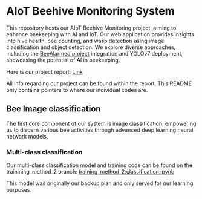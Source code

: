 # AIoT Beehive Monitoring System

This repository hosts our AIoT Beehive Monitoring project, aiming to enhance beekeeping with AI and IoT. Our web application provides insights into hive health, bee counting, and wasp detection using image classification and object detection. We explore diverse approaches, including the [BeeAlarmed project](https://github.com/BeeAlarmed/BeeAlarmed) integration and YOLOv7 deployment, showcasing the potential of AI in beekeeping.

Here is our project report: [Link](https://drive.google.com/file/d/1mBOaYGjJRPZtV_cR9se_-DsUp4MsGhS4/view?usp=sharing)

All info regarding our project can be found within the report. This README only contains pointers to where our individual codes are.

## Bee Image classification

The first core component of our system is image classification, empowering us to discern various bee activities through advanced deep learning neural network models.

### Multi-class classification

Our multi-class classification model and training code can be found on the trainining_method_2 branch: [training_method_2:classification.ipynb](https://github.com/WataNekko/aiot-beehive/blob/training_method_2/classification.ipynb)

This model was originally our backup plan and only served for our learning purposes.
